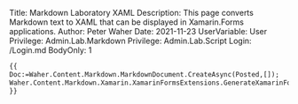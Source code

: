 Title: Markdown Laboratory XAML
Description: This page converts Markdown text to XAML that can be displayed in Xamarin.Forms applications.
Author: Peter Waher
Date: 2021-11-23
UserVariable: User
Privilege: Admin.Lab.Markdown
Privilege: Admin.Lab.Script
Login: /Login.md
BodyOnly: 1

```xml
{{
Doc:=Waher.Content.Markdown.MarkdownDocument.CreateAsync(Posted,[]);
Waher.Content.Markdown.Xamarin.XamarinFormsExtensions.GenerateXamarinForms(Doc,Waher.Content.Xml.XML.WriterSettings(true,true))
}}
```